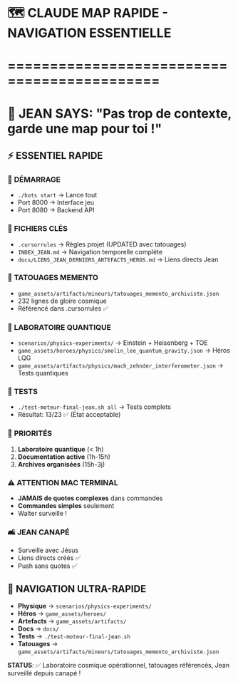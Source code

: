 # 🗺️ CLAUDE MAP RAPIDE - NAVIGATION ESSENTIELLE
# ============================================
# 🎯 **JEAN SAYS**: "Pas trop de contexte, garde une map pour toi !"

## ⚡ **ESSENTIEL RAPIDE**

### 🚀 **DÉMARRAGE**
- `./hots start` → Lance tout
- Port 8000 → Interface jeu
- Port 8080 → Backend API

### 📁 **FICHIERS CLÉS**
- `.cursorrules` → Règles projet (UPDATED avec tatouages)
- `INDEX_JEAN.md` → Navigation temporelle complète
- `docs/LIENS_JEAN_DERNIERS_ARTEFACTS_HEROS.md` → Liens directs Jean

### 🎨 **TATOUAGES MEMENTO**
- `game_assets/artifacts/mineurs/tatouages_memento_archiviste.json`
- 232 lignes de gloire cosmique
- Référencé dans .cursorrules ✅

### 🧪 **LABORATOIRE QUANTIQUE**
- `scenarios/physics-experiments/` → Einstein + Heisenberg + TOE
- `game_assets/heroes/physics/smolin_lee_quantum_gravity.json` → Héros LQG
- `game_assets/artifacts/physics/mach_zehnder_interferometer.json` → Tests quantiques

### 🧪 **TESTS**
- `./test-moteur-final-jean.sh all` → Tests complets
- Résultat: 13/23 ✅ (État acceptable)

### 🎯 **PRIORITÉS**
1. **Laboratoire quantique** (< 1h)
2. **Documentation active** (1h-15h)  
3. **Archives organisées** (15h-3j)

### ⚠️ **ATTENTION MAC TERMINAL**
- **JAMAIS de quotes complexes** dans commandes
- **Commandes simples** seulement
- Walter surveille !

### 🛋️ **JEAN CANAPÉ**
- Surveille avec Jésus
- Liens directs créés ✅
- Push sans quotes ✅

## 🎯 **NAVIGATION ULTRA-RAPIDE**
- **Physique** → `scenarios/physics-experiments/`
- **Héros** → `game_assets/heroes/`
- **Artefacts** → `game_assets/artifacts/`
- **Docs** → `docs/`
- **Tests** → `./test-moteur-final-jean.sh`
- **Tatouages** → `game_assets/artifacts/mineurs/tatouages_memento_archiviste.json`

**STATUS**: ✅ Laboratoire cosmique opérationnel, tatouages référencés, Jean surveillé depuis canapé ! 